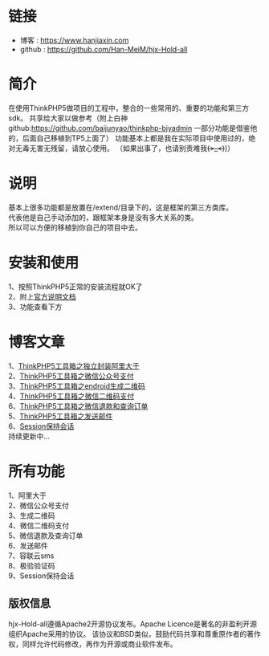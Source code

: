 链接
===============
- 博客 : https://www.hanjiaxin.com
- github : https://github.com/Han-MeiM/hjx-Hold-all

简介
===============
在使用ThinkPHP5做项目的工程中，整合的一些常用的、重要的功能和第三方sdk。
共享给大家以做参考（附上白神github:https://github.com/baijunyao/thinkphp-bjyadmin  一部分功能是借鉴他的，后面自己移植到TP5上面了）
功能基本上都是我在实际项目中使用过的，绝对无毒无害无残留，请放心使用。  （如果出事了，也请别责难我~~~~(>_<)~~~~)）

说明
===============
基本上很多功能都是放置在/extend/目录下的，这是框架的第三方类库。  
代表他是自己手动添加的，跟框架本身是没有多大关系的类。  
所以可以方便的移植到你自己的项目中去。

安装和使用
===============
1、按照ThinkPHP5正常的安装流程就OK了  
2、附上[官方说明文档](https://www.kancloud.cn/manual/thinkphp5/118003)  
3、功能查看下方

博客文章
===============
1、[ThinkPHP5工具箱之独立封装阿里大于](https://www.hanjiaxin.com/article/7)  
2、[ThinkPHP5工具箱之微信公众号支付](https://www.hanjiaxin.com/article/1)  
3、[ThinkPHP5工具箱之endroid生成二维码](https://www.hanjiaxin.com/article/5)  
4、[ThinkPHP5工具箱之微信二维码支付](https://www.hanjiaxin.com/article/3)  
6、[ThinkPHP5工具箱之微信退款和查询订单](https://www.hanjiaxin.com/article/4)  
5、[ThinkPHP5工具箱之发送邮件](https://www.hanjiaxin.com/article/6)  
6、[Session保持会话](https://www.hanjiaxin.com/article/9)  
持续更新中...

所有功能
===============
1、阿里大于  
2、微信公众号支付  
3、生成二维码  
4、微信二维码支付  
5、微信退款及查询订单  
6、发送邮件  
7、容联云sms  
8、极验验证码  
9、Session保持会话

## 版权信息

hjx-Hold-all遵循Apache2开源协议发布。Apache Licence是著名的非盈利开源组织Apache采用的协议。
该协议和BSD类似，鼓励代码共享和尊重原作者的著作权，同样允许代码修改，再作为开源或商业软件发布。
